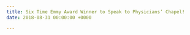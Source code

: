 ```yaml
---
title: Six Time Emmy Award Winner to Speak to Physicians’ Chapel!
date: 2018-08-31 00:00:00 +0000

---
```

